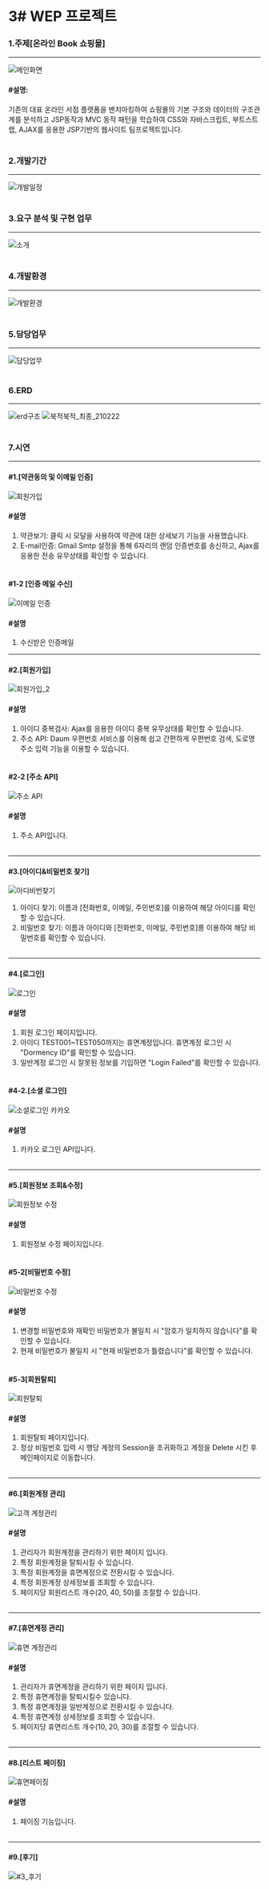 # 3# WEP 프로젝트

### 1.주제[온라인 Book 쇼핑몰]
--------------------------------------------------------------------
![메인화면](https://user-images.githubusercontent.com/69965049/111269702-4790d580-8672-11eb-92b1-ba8725077487.gif)
#### #설명:
기존의 대표 온라인 서점 플랫폼을 밴치마킹하여 쇼핑몰의 기본 구조와 데이터의 구조관계를 분석하고 JSP동작과 MVC 동작 패턴을 학습하여 CSS와 자바스크립트, 부트스트랩, AJAX를 응용한 JSP기반의 웹사이트 팀프로젝트입니다.
<br><br>


### 2.개발기간
-----------
![개발일정](https://user-images.githubusercontent.com/69965049/111098663-52bb0700-8587-11eb-96e1-dbedcd68c45d.png)
<br><br>


### 3.요구 분석 및 구현 업무
-----------
![소개](https://user-images.githubusercontent.com/69965049/111098708-66666d80-8587-11eb-9df7-4d8c0a9e6272.png)
<br><br>


### 4.개발환경
-----------
![개발환경](https://user-images.githubusercontent.com/69965049/111098751-7bdb9780-8587-11eb-982a-e3b64ec3a102.png)
<br><br>


### 5.담당업무
-----------
![담당업무](https://user-images.githubusercontent.com/69965049/111054784-b0315400-84b2-11eb-9ef0-9f5d123fae7d.png)
<br><br>


### 6.ERD
-----------
![erd구조](https://user-images.githubusercontent.com/69965049/111252424-713b0400-8654-11eb-89ca-880c310dafb5.png)
![북적북적_최종_210222](https://user-images.githubusercontent.com/69965049/111053537-f0d7a000-84a7-11eb-8167-8e36ed36120a.png)
<br><br>


### 7.시연
-----------
 #### #1.[약관동의 및 이메일 인증]
![회원가입](https://user-images.githubusercontent.com/69965049/111057069-c4338080-84c7-11eb-80c8-d6763a463842.gif)
 #### #설명
 1. 약관보기: 클릭 시 모달을 사용하여 약관에 대한 상세보기 기능을 사용했습니다.
 2. E-mail인증: Gmail Smtp 설정을 통해 6자리의 랜덤 인증번호를 송신하고, Ajax를 응용한 전송 유무상태를 확인할 수 있습니다.
 <br><br>
 #### #1-2 [인증 메일 수신]
![이메일 인증](https://user-images.githubusercontent.com/69965049/111057412-b29fa800-84ca-11eb-90f3-b1e1e2c68a17.png)
#### #설명
1. 수신받은 인증메일

-----------
#### #2.[회원가입]
![회원가입_2](https://user-images.githubusercontent.com/69965049/111057708-ebd91780-84cc-11eb-8227-291d4b737e4e.gif)
#### #설명
1. 아이디 중복검사: Ajax를 응용한 아이디 중복 유무상태를 확인할 수 있습니다.
2. 주소 API: Daum 우편번호 서비스를 이용해 쉽고 간편하게 우편번호 검색, 도로명 주소 입력 기능을 이용할 수 있습니다.
<br><br>

#### #2-2 [주소 API]
![주소 API](https://user-images.githubusercontent.com/69965049/111057619-3ad27d00-84cc-11eb-8421-f031ed554321.png)
#### #설명
1. 주소 API입니다.
<br><br>
-----------
#### #3.[아이디&비밀번호 찾기]
![아디비번찾기](https://user-images.githubusercontent.com/69965049/111058125-a2d69280-84cf-11eb-9c71-297ca9a39d8c.gif)
1. 아이디 찾기: 이름과 [전화번호, 이메일, 주민번호]를 이용하여 해당 아이디를 확인할 수 있습니다.
2. 비밀번호 찾기: 이름과 아이디와 [전화번호, 이메일, 주민번호]릉 이용하여 해당 비밀번호를 확인할 수 있습니다.
<br><br>
-----------
#### #4.[로그인]
![로그인](https://user-images.githubusercontent.com/69965049/111331779-94959b80-86b4-11eb-8c96-76424d8fa810.gif)
#### #설명
1. 회원 로그인 페이지입니다.
2. 아이디 TEST001~TEST050까지는 휴면계정입니다. 휴면계정 로그인 시 "Dormency ID"를 확인할 수 있습니다.
3. 일반계정 로그인 시 잘못된 정보를 기입하면 "Login Failed"를 확인할 수 있습니다.
<br><br>

#### #4-2.[소셜 로그인]
![소셜로그인 카카오](https://user-images.githubusercontent.com/69965049/111280824-9d1faf00-867f-11eb-8d8f-9c922534aff1.gif)
#### #설명
1. 카카오 로그인 API입니다.
<br><br>

-----------
#### #5.[회원정보 조회&수정]
![회원정보 수정](https://user-images.githubusercontent.com/69965049/111343390-b8f67580-86be-11eb-8a50-0451c2633f6d.gif)
#### #설명
1. 회원정보 수정 페이지입니다.
<br><br>

#### #5-2[비밀번호 수정]
![비밀번호 수정](https://user-images.githubusercontent.com/69965049/111343276-9e240100-86be-11eb-8bff-09975ed27b01.gif)
#### #설명
1. 변경할 비밀번호와 재확인 비밀번호가 불일치 시 "암호가 일치하지 않습니다"를 확인할 수 있습니다.
2. 현재 비밀번호가 불일치 시 "현재 비밀번호가 틀렸습니다"를 확인할 수 있습니다.
<br><br>

#### #5-3[회원탈퇴]
![회원탈퇴](https://user-images.githubusercontent.com/69965049/111346142-46d36000-86c1-11eb-904b-5f20401639fd.gif)
#### #설명
1. 회원탈퇴 페이지입니다.
2. 정상 비밀번호 입력 시 행당 계정의 Session을 초귀화하고 계정을 Delete 시킨 후 메인페이지로 이동합니다.
<br><br>

-----------
#### #6.[회원계정 관리]
![고객 계정관리](https://user-images.githubusercontent.com/69965049/111269786-5e372c80-8672-11eb-87a6-f3ae18314516.gif)
#### #설명
1. 관리자가 회원계정을 관리하기 위한 페이지 입니다.
2. 특정 회원계정을 탈퇴시킬 수 있습니다.
3. 특정 회원계정을 휴면계정으로 전환시킬 수 있습니다.
4. 특정 회원계정 상세정보를 조회할 수 있습니다. 
5. 페이지당 회원리스트 개수(20, 40, 50)를 조절할 수 있습니다. 
<br><br>

-----------

#### #7.[휴면계정 관리]
![휴면 계정관리](https://user-images.githubusercontent.com/69965049/111275677-c0476000-8679-11eb-85b4-cd902ec29c4b.gif)
#### #설명
1. 관리자가 휴면계정을 관리하기 위한 페이지 입니다.
2. 특정 휴면계정을 탈퇴시킬수 있습니다.
3. 특정 휴면계정을 일반계정으로 전환시킬 수 있습니다.
4. 특정 휴면계정 상세정보를 조회할 수 있습니다.
5. 페이지당 휴면리스트 개수(10, 20, 30)를 조절할 수 있습니다.
<br><br>

-----------
#### #8.[리스트 페이징]
![휴면페이징](https://user-images.githubusercontent.com/69965049/111275680-c2112380-8679-11eb-9936-1e2cfdde2cc9.gif)
#### #설명
1. 페이징 기능입니다.
<br><br>
-----------
#### #9.[후기]
![#3_후기](https://user-images.githubusercontent.com/69965049/111371497-dafef080-86dc-11eb-99ff-f9c319a50dc3.png)
